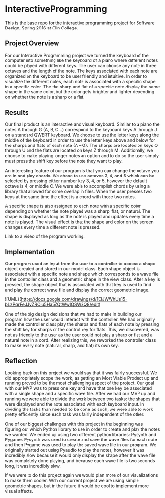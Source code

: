 # InteractiveProgramming
This is the base repo for the interactive programming project for Software Design, Spring 2016 at Olin College.

## Project Overview

For our Interactive Programming project we turned the keyboard of the computer into something like the keyboard of a piano where different notes could be played with different keys. The user can choose any note in three octaves and the length of the note. The keys associated with each note are organized on the keyboard to be user friendly and intuitive. In order to visualize the different notes, each note is associated with a specific shape in a specific color. The the sharp and flat of a specific note display the same shape in the same color, but the color gets brighter and lighter depending on whether the note is a sharp or a flat.

## Results

Our final product is an interactive and visual keyboard. Similar to a piano the notes A through G (A, B, C…) correspond to the keyboard keys A through J on a standard QWERT keyboard. We choose to use the letter keys along the middle of the keyboard in order to use the letter keys above and below for the sharps and flats of each note (A – G). The sharps are located on keys Q through U and the flats are located on keys Z through M. Additionally, we choose to make playing longer notes an option and to do so the user simply must press the shift key before the note they want to play. 

An interesting feature of our program is that you can change the octave you are in and play chords. We chose to use octaves 3, 4, and 5 which can be selected by pressing either number key 3, 4, or 5, however the default octave is 4, or middle C. We were able to accomplish chords by using a library that allowed for some overlap in files. When the user presses two keys at the same time the effect is a chord with those two notes.

A specific shape is also assigned to each note with a specific color depending on whether the note played was a sharp, flat, or natural. The shape is displayed as long as the note is played and updates every time a note is played. The visual effect is that the shape and color on the screen changes every time a different note is pressed. 

Link to a video of the program working: 

[link text itself]: https://drive.google.com/file/d/0B_BxF5xN1dGGYzhsOEoybUFOTFE/view?usp=drivesdk

## Implementation
Our program used an input from the user to a controller to access a shape object created and stored in our model class. Each shape object is associated with a specific note and shape which corresponds to a wave file in the controller class and a geometric shape in the view class. After a key is pressed, the shape object that is associated with that key is used to find and play the correct wave file and display the correct geometric image. 

![UML}(https://docs.google.com/drawings/d/1ElJWWhUs15-bLzPqrFeJJvZRCiu5Ha5ZQtWwIQSW8Q8/edit)

One of the big design decisions that we had to make in building our program how the user would interact with the controller. We had originally made the controller class play the sharps and flats of each note by pressing the shift key for sharps or the control key for flats. This, we discovered, was not as friendly to the user as the  user could not play a sharp or flat and a natural note in a cord. After realizing this, we reworked the controller class to make every note (natural, sharp, and flat) its own key. 

## Reflection

Looking back on this project we would say that it was fairly successful. We did appropriately scope the work, as getting an Most Viable Product up and running proved to be the most challenging aspect of the project. Our goal with our MVP was to press one key and have that one key be associated with a single shape and a specific wave file. After we had our MVP up and running we were able to divide the work between two tasks: the shapes that were displayed and the note associated with each keyboard input. In dividing the tasks than needed to be done as such, we were able to work pretty efficiently since each task was fairly independent of the other. 

One of our biggest challenges with this project in the beginning was figuring out which Python library to use in order to create and play the notes we wanted. We ended up using two different python libraries: Pysynth and Pygame. Pysynth was used to create and save the wave files for each note and then Pygame was used to play the saved wave file in our program. We originally started out using Pyaudio to play the notes, however it was incredibly slow because it would only display the shape after the wave file was completely done playing, and because each wave file is two seconds long, it was incredibly slow. 

If we were to do this project again we would plan more of our visualizations to make them cooler. With our current project we are using simple geometric shapes, but in the future it would be cool to implement more visual affects. 
